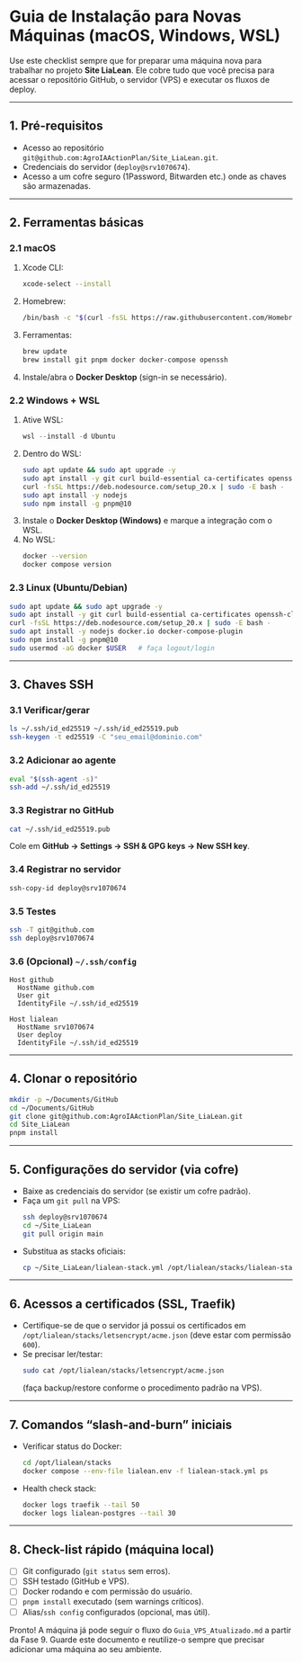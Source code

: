 # Guia de Instalação para Novas Máquinas (macOS, Windows, WSL)

Use este checklist sempre que for preparar uma máquina nova para trabalhar no projeto **Site LiaLean**. Ele cobre tudo que você precisa para acessar o repositório GitHub, o servidor (VPS) e executar os fluxos de deploy.

---

## 1. Pré-requisitos
- Acesso ao repositório `git@github.com:AgroIAActionPlan/Site_LiaLean.git`.
- Credenciais do servidor (`deploy@srv1070674`).
- Acesso a um cofre seguro (1Password, Bitwarden etc.) onde as chaves são armazenadas.

---

## 2. Ferramentas básicas

### 2.1 macOS
1. Xcode CLI:
   ```bash
   xcode-select --install
   ```
2. Homebrew:
   ```bash
   /bin/bash -c "$(curl -fsSL https://raw.githubusercontent.com/Homebrew/install/HEAD/install.sh)"
   ```
3. Ferramentas:
   ```bash
   brew update
   brew install git pnpm docker docker-compose openssh
   ```
4. Instale/abra o **Docker Desktop** (sign-in se necessário).

### 2.2 Windows + WSL
1. Ative WSL:
   ```powershell
   wsl --install -d Ubuntu
   ```
2. Dentro do WSL:
   ```bash
   sudo apt update && sudo apt upgrade -y
   sudo apt install -y git curl build-essential ca-certificates openssh-client
   curl -fsSL https://deb.nodesource.com/setup_20.x | sudo -E bash -
   sudo apt install -y nodejs
   sudo npm install -g pnpm@10
   ```
3. Instale o **Docker Desktop (Windows)** e marque a integração com o WSL.
4. No WSL:
   ```bash
   docker --version
   docker compose version
   ```

### 2.3 Linux (Ubuntu/Debian)
```bash
sudo apt update && sudo apt upgrade -y
sudo apt install -y git curl build-essential ca-certificates openssh-client
curl -fsSL https://deb.nodesource.com/setup_20.x | sudo -E bash -
sudo apt install -y nodejs docker.io docker-compose-plugin
sudo npm install -g pnpm@10
sudo usermod -aG docker $USER   # faça logout/login
```

---

## 3. Chaves SSH
### 3.1 Verificar/gerar
```bash
ls ~/.ssh/id_ed25519 ~/.ssh/id_ed25519.pub
ssh-keygen -t ed25519 -C "seu_email@dominio.com"
```

### 3.2 Adicionar ao agente
```bash
eval "$(ssh-agent -s)"
ssh-add ~/.ssh/id_ed25519
```

### 3.3 Registrar no GitHub
```bash
cat ~/.ssh/id_ed25519.pub
```
Cole em **GitHub → Settings → SSH & GPG keys → New SSH key**.

### 3.4 Registrar no servidor
```bash
ssh-copy-id deploy@srv1070674
```

### 3.5 Testes
```bash
ssh -T git@github.com
ssh deploy@srv1070674
```

### 3.6 (Opcional) `~/.ssh/config`
```plaintext
Host github
  HostName github.com
  User git
  IdentityFile ~/.ssh/id_ed25519

Host lialean
  HostName srv1070674
  User deploy
  IdentityFile ~/.ssh/id_ed25519
```

---

## 4. Clonar o repositório
```bash
mkdir -p ~/Documents/GitHub
cd ~/Documents/GitHub
git clone git@github.com:AgroIAActionPlan/Site_LiaLean.git
cd Site_LiaLean
pnpm install
```

---

## 5. Configurações do servidor (via cofre)
- Baixe as credenciais do servidor (se existir um cofre padrão).
- Faça um `git pull` na VPS:
  ```bash
  ssh deploy@srv1070674
  cd ~/Site_LiaLean
  git pull origin main
  ```
- Substitua as stacks oficiais:
  ```bash
  cp ~/Site_LiaLean/lialean-stack.yml /opt/lialean/stacks/lialean-stack.yml
  ```

---

## 6. Acessos a certificados (SSL, Traefik)
- Certifique-se de que o servidor já possui os certificados em `/opt/lialean/stacks/letsencrypt/acme.json` (deve estar com permissão `600`).
- Se precisar ler/testar:
  ```bash
  sudo cat /opt/lialean/stacks/letsencrypt/acme.json
  ```
  (faça backup/restore conforme o procedimento padrão na VPS).

---

## 7. Comandos “slash-and-burn” iniciais
- Verificar status do Docker:
  ```bash
  cd /opt/lialean/stacks
  docker compose --env-file lialean.env -f lialean-stack.yml ps
  ```
- Health check stack:
  ```bash
  docker logs traefik --tail 50
  docker logs lialean-postgres --tail 30
  ```

---

## 8. Check-list rápido (máquina local)
- [ ] Git configurado (`git status` sem erros).
- [ ] SSH testado (GitHub e VPS).
- [ ] Docker rodando e com permissão do usuário.
- [ ] `pnpm install` executado (sem warnings críticos).
- [ ] Alias/`ssh config` configurados (opcional, mas útil).

Pronto! A máquina já pode seguir o fluxo do `Guia_VPS_Atualizado.md` a partir da Fase 9. Guarde este documento e reutilize-o sempre que precisar adicionar uma máquina ao seu ambiente.

